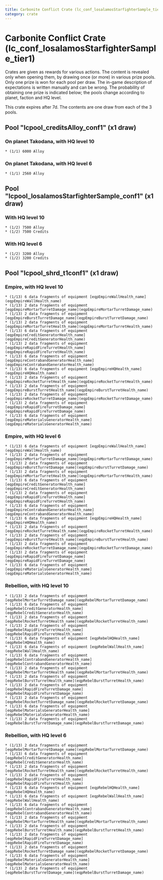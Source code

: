 ```yaml
---
title: Carbonite Conflict Crate (lc_conf_losalamosStarfighterSample_tier1)
category: crate
---
```


# Carbonite Conflict Crate (lc_conf_losalamosStarfighterSample_tier1)

Crates are given as rewards for various actions. The content is revealed only when opening them, by drawing once (or more) in various prize pools. Only one prize is won for each pool per draw. The in-game description of expectations is written manually and can be wrong. The probability of obtaining one prize is indicated below; the pools change according to planet, faction and HQ level.

This crate expires after 7d. The contents are one draw from each of the 3 pools.

## Pool "lcpool_creditsAlloy_conf1" (x1 draw)

### On planet Takodana, with HQ level 10

    * (1/1) 6000 Alloy

### On planet Takodana, with HQ level 6

    * (1/1) 2560 Alloy

## Pool "lcpool_losalamosStarfighterSample_conf1" (x1 draw)

### With HQ level 10

    * (1/2) 7500 Alloy
    * (1/2) 7500 Credits

### With HQ level 6

    * (1/2) 3200 Alloy
    * (1/2) 3200 Credits

## Pool "lcpool_shrd_t1conf1" (x1 draw)

### Empire, with HQ level 10

    * (1/13) 6 data fragments of equipment [eqpEmpireWallHealth_name](eqpEmpireWallHealth_name)
    * (1/13) 2 data fragments of equipment [eqpEmpireMortarTurretDamage_name](eqpEmpireMortarTurretDamage_name)
    * (1/13) 2 data fragments of equipment [eqpEmpireBurstTurretDamage_name](eqpEmpireBurstTurretDamage_name)
    * (1/13) 2 data fragments of equipment [eqpEmpireMortarTurretHealth_name](eqpEmpireMortarTurretHealth_name)
    * (1/13) 6 data fragments of equipment [eqpEmpireCreditGeneratorHealth_name](eqpEmpireCreditGeneratorHealth_name)
    * (1/13) 2 data fragments of equipment [eqpEmpireRapidFireTurretHealth_name](eqpEmpireRapidFireTurretHealth_name)
    * (1/13) 6 data fragments of equipment [eqpEmpireContrabandGeneratorHealth_name](eqpEmpireContrabandGeneratorHealth_name)
    * (1/13) 6 data fragments of equipment [eqpEmpireHQHealth_name](eqpEmpireHQHealth_name)
    * (1/13) 2 data fragments of equipment [eqpEmpireRocketTurretHealth_name](eqpEmpireRocketTurretHealth_name)
    * (1/13) 2 data fragments of equipment [eqpEmpireBurstTurretHealth_name](eqpEmpireBurstTurretHealth_name)
    * (1/13) 2 data fragments of equipment [eqpEmpireRocketTurretDamage_name](eqpEmpireRocketTurretDamage_name)
    * (1/13) 2 data fragments of equipment [eqpEmpireRapidFireTurretDamage_name](eqpEmpireRapidFireTurretDamage_name)
    * (1/13) 6 data fragments of equipment [eqpEmpireMaterialsGeneratorHealth_name](eqpEmpireMaterialsGeneratorHealth_name)

### Empire, with HQ level 6

    * (1/13) 6 data fragments of equipment [eqpEmpireWallHealth_name](eqpEmpireWallHealth_name)
    * (1/13) 2 data fragments of equipment [eqpEmpireMortarTurretDamage_name](eqpEmpireMortarTurretDamage_name)
    * (1/13) 2 data fragments of equipment [eqpEmpireBurstTurretDamage_name](eqpEmpireBurstTurretDamage_name)
    * (1/13) 2 data fragments of equipment [eqpEmpireMortarTurretHealth_name](eqpEmpireMortarTurretHealth_name)
    * (1/13) 6 data fragments of equipment [eqpEmpireCreditGeneratorHealth_name](eqpEmpireCreditGeneratorHealth_name)
    * (1/13) 2 data fragments of equipment [eqpEmpireRapidFireTurretHealth_name](eqpEmpireRapidFireTurretHealth_name)
    * (1/13) 6 data fragments of equipment [eqpEmpireContrabandGeneratorHealth_name](eqpEmpireContrabandGeneratorHealth_name)
    * (1/13) 6 data fragments of equipment [eqpEmpireHQHealth_name](eqpEmpireHQHealth_name)
    * (1/13) 2 data fragments of equipment [eqpEmpireRocketTurretHealth_name](eqpEmpireRocketTurretHealth_name)
    * (1/13) 2 data fragments of equipment [eqpEmpireBurstTurretHealth_name](eqpEmpireBurstTurretHealth_name)
    * (1/13) 2 data fragments of equipment [eqpEmpireRocketTurretDamage_name](eqpEmpireRocketTurretDamage_name)
    * (1/13) 2 data fragments of equipment [eqpEmpireRapidFireTurretDamage_name](eqpEmpireRapidFireTurretDamage_name)
    * (1/13) 6 data fragments of equipment [eqpEmpireMaterialsGeneratorHealth_name](eqpEmpireMaterialsGeneratorHealth_name)

### Rebellion, with HQ level 10

    * (1/13) 2 data fragments of equipment [eqpRebelMortarTurretDamage_name](eqpRebelMortarTurretDamage_name)
    * (1/13) 6 data fragments of equipment [eqpRebelCreditGeneratorHealth_name](eqpRebelCreditGeneratorHealth_name)
    * (1/13) 2 data fragments of equipment [eqpRebelRocketTurretHealth_name](eqpRebelRocketTurretHealth_name)
    * (1/13) 2 data fragments of equipment [eqpRebelRapidFireTurretHealth_name](eqpRebelRapidFireTurretHealth_name)
    * (1/13) 6 data fragments of equipment [eqpRebelHQHealth_name](eqpRebelHQHealth_name)
    * (1/13) 6 data fragments of equipment [eqpRebelWallHealth_name](eqpRebelWallHealth_name)
    * (1/13) 6 data fragments of equipment [eqpRebelContrabandGeneratorHealth_name](eqpRebelContrabandGeneratorHealth_name)
    * (1/13) 2 data fragments of equipment [eqpRebelMortarTurretHealth_name](eqpRebelMortarTurretHealth_name)
    * (1/13) 2 data fragments of equipment [eqpRebelBurstTurretHealth_name](eqpRebelBurstTurretHealth_name)
    * (1/13) 2 data fragments of equipment [eqpRebelRapidFireTurretDamage_name](eqpRebelRapidFireTurretDamage_name)
    * (1/13) 2 data fragments of equipment [eqpRebelRocketTurretDamage_name](eqpRebelRocketTurretDamage_name)
    * (1/13) 6 data fragments of equipment [eqpRebelMaterialsGeneratorHealth_name](eqpRebelMaterialsGeneratorHealth_name)
    * (1/13) 2 data fragments of equipment [eqpRebelBurstTurretDamage_name](eqpRebelBurstTurretDamage_name)

### Rebellion, with HQ level 6

    * (1/13) 2 data fragments of equipment [eqpRebelMortarTurretDamage_name](eqpRebelMortarTurretDamage_name)
    * (1/13) 6 data fragments of equipment [eqpRebelCreditGeneratorHealth_name](eqpRebelCreditGeneratorHealth_name)
    * (1/13) 2 data fragments of equipment [eqpRebelRocketTurretHealth_name](eqpRebelRocketTurretHealth_name)
    * (1/13) 2 data fragments of equipment [eqpRebelRapidFireTurretHealth_name](eqpRebelRapidFireTurretHealth_name)
    * (1/13) 6 data fragments of equipment [eqpRebelHQHealth_name](eqpRebelHQHealth_name)
    * (1/13) 6 data fragments of equipment [eqpRebelWallHealth_name](eqpRebelWallHealth_name)
    * (1/13) 6 data fragments of equipment [eqpRebelContrabandGeneratorHealth_name](eqpRebelContrabandGeneratorHealth_name)
    * (1/13) 2 data fragments of equipment [eqpRebelMortarTurretHealth_name](eqpRebelMortarTurretHealth_name)
    * (1/13) 2 data fragments of equipment [eqpRebelBurstTurretHealth_name](eqpRebelBurstTurretHealth_name)
    * (1/13) 2 data fragments of equipment [eqpRebelRapidFireTurretDamage_name](eqpRebelRapidFireTurretDamage_name)
    * (1/13) 2 data fragments of equipment [eqpRebelRocketTurretDamage_name](eqpRebelRocketTurretDamage_name)
    * (1/13) 6 data fragments of equipment [eqpRebelMaterialsGeneratorHealth_name](eqpRebelMaterialsGeneratorHealth_name)
    * (1/13) 2 data fragments of equipment [eqpRebelBurstTurretDamage_name](eqpRebelBurstTurretDamage_name)